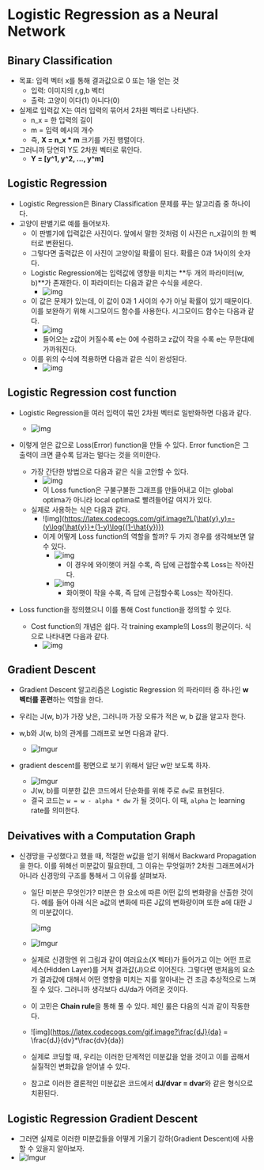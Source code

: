 # Logistic Regression as a Neural Network

## Binary Classification

- 목표: 입력 벡터 x를 통해 결과값으로 0 또는 1을 얻는 것
  - 입력: 이미지의 r,g,b 벡터
  - 출력: 고양이 이다(1) 아니다(0)
- 실제로 입력값 X는 여러 입력의 묶어서 2차원 벡터로 나타낸다.
  - n_x = 한 입력의 길이
  - m = 입력 예시의 개수
  - 즉, **X = n_x * m** 크기를 가진 행렬이다.
- 그러니까 당연히 Y도 2차원 벡터로 묶인다.
  - **Y = [y^1, y^2, ..., y^m]**

## Logistic Regression

- Logistic Regression은 Binary Classification 문제를 푸는 알고리즘 중 하나이다.
- 고양이 판별기로 예를 들어보자.
  - 이 판별기에 입력값은 사진이다. 앞에서 말한 것처럼 이 사진은 n_x길이의 한 벡터로 변환된다.
  - 그렇다면 출력값은 이 사진이 고양이일 확률이 된다. 확률은 0과 1사이의 숫자다.
  - Logistic Regression에는 입력값에 영향을 미치는 **두 개의 파라미터(w, b)**가 존재한다. 이 파라미터는 다음과 같은 수식을 세운다.
    - ![img](https://latex.codecogs.com/gif.image?\dpi{200}w^Tx+b)
  - 이 값은 문제가 있는데, 이 값이 0과 1 사이의 수가 아닐 확률이 있기 때문이다. 이를 보완하기 위해 시그모이드 함수를 사용한다. 시그모이드 함수는 다음과 같다.
    - ![img](https://latex.codecogs.com/gif.image?\dpi{200}\sigma(z)=\frac{1}{1+e^{-z})
    - 들어오는 z값이 커질수록 e는 0에 수렴하고 z값이 작을 수록 e는 무한대에 가까워진다.
  - 이를 위의 수식에 적용하면 다음과 같은 식이 완성된다.
    - ![img](https://latex.codecogs.com/gif.image?\dpi{200}\hat{y}=\sigma(w^Tx+b))

## Logistic Regression cost function

- Logistic Regression을 여러 입력이 묶인 2차원 벡터로 일반화하면 다음과 같다.
  - ![img](https://latex.codecogs.com/gif.image?\dpi{200}\hat{y}^i=\sigma(w^Tx^i+b))

- 이렇게 얻은 값으로 Loss(Error) function을 만들 수 있다. Error function은 그 출력이 크면 클수록 답과는 멀다는 것을 의미한다.
  - 가장 간단한 방법으로 다음과 같은 식을 고안할 수 있다.
    - ![img](https://latex.codecogs.com/gif.image?L(\hat{y},y)=\frac{1}{2}(\hat{y}-y)^2)
    - 이 Loss function은 구불구불한 그래프를 만들어내고 이는 global optima가 아니라 local optima로 빨려들어갈 여지가 있다.
  - 실제로 사용하는 식은 다음과 같다.
    - ![img](https://latex.codecogs.com/gif.image?L(\hat{y},y)=-(y\log{\hat{y}}+(1-y)\log{(1-\hat{y})})
    - 이게 어떻게 Loss function의 역할을 할까? 두 가지 경우를 생각해보면 알 수 있다.
      - ![img](https://latex.codecogs.com/gif.image?y=1:L(\hat{y},y)=-\log{\hat{y}})
        - 이 경우에 와이햇이 커질 수록, 즉 답에 근접할수록 Loss는 작아진다.
      - ![img](https://latex.codecogs.com/gif.image?y=0:L(\hat{y},y)=-\log{(1-\hat{y})})
        - 화이햇이 작을 수록, 즉 답에 근접할수록 Loss는 작아진다.
- Loss function을 정의했으니 이를 통해 Cost function을 정의할 수 있다.
  - Cost function의 개념은 쉽다. 각 training example의 Loss의 평균이다. 식으로 나타내면 다음과 같다.
    - ![img](https://latex.codecogs.com/gif.image?J(w,b)=\frac{1}{m}\sum_{i=1}^{m}L(\hat{y}^i,y^i))

## Gradient Descent

- Gradient Descent 알고리즘은 Logistic Regression 의 파라미터 중 하나인 **w 벡터를 훈련**하는 역할을 한다.
- 우리는 J(w, b)가 가장 낮은, 그러니까 가장 오류가 적은 w, b 값을 알고자 한다.
- w,b와 J(w, b)의 관계를 그래프로 보면 다음과 같다.
  - ![Imgur](https://i.imgur.com/DOOkyHU.png)

- gradient descent를 평면으로 보기 위해서 일단 w만 보도록 하자.
  - ![Imgur](https://i.imgur.com/kMPtcnA.png)
  - J(w, b)를 미분한 값은 코드에서 단순화를 위해 주로 `dw`로 표현된다.
  - 결국 코드는 `w = w - alpha * dw` 가 될 것이다. 이 때, `alpha` 는 learning rate를 의미한다.

## Deivatives with a Computation Graph

- 신경망을 구성했다고 했을 때, 적절한 w값을 얻기 위해서 Backward Propagation을 한다. 이를 위해선 미분값이 필요한데, 그 이유는 무엇일까? 2차원 그래프에서가 아니라 신경망의 구조를 통해서 그 이유를 살펴보자.

  - 일단 미분은 무엇인가? 미분은 한 요소에 따른 어떤 값의 변화량을 산출한 것이다. 예를 들어 아래 식은 a값의 변화에 따른 J값의 변화량이며 또한 a에 대한 J의 미분값이다.

    ![img](https://latex.codecogs.com/gif.image?\frac{dJ}{da})

  - ![Imgur](https://i.imgur.com/AZpQBi0.png)

  - 실제로 신경망엔 위 그림과 같이 여러요소(X 벡터)가 들어가고 이는 어떤 프로세스(Hidden Layer)를 거쳐 결과값(J)으로 이어진다. 그렇다면 맨처음의 요소가 결과값에 대해서 어떤 영향을 미치는 지를 알아내는 건 조금 추상적으로 느껴질 수 있다. 그러니까 생각보다 dJ/da가 어려운 것이다.

  - 이 고민은 **Chain rule**을 통해 풀 수 있다. 체인 룰은 다음의 식과 같이 작동한다.

  - ![img](https://latex.codecogs.com/gif.image?\frac{dJ}{da} = \frac{dJ}{dv}*\frac{dv}{da})

  - 실제로 코딩할 때, 우리는 이러한 단계적인 미분값을 얻을 것이고 이를 곱해서 실질적인 변화값을 얻어낼 수 있다.

  - 참고로 이러한 결론적인 미분값은 코드에서 **dJ/dvar = dvar**와 같은 형식으로 치환된다.

## Logistic Regression Gradient Descent

- 그러면 실제로 이러한 미분값들을 어떻게 기울기 강하(Gradient Descent)에 사용할 수 있을지 알아보자.
- ![Imgur](https://i.imgur.com/lg2Ofcx.png)
